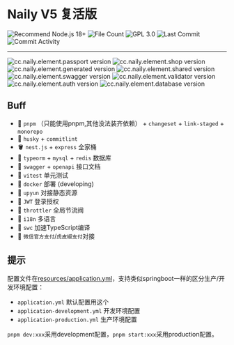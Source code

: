 # Naily V5 复活版

![Recommend Node.js 18+](https://img.shields.io/badge/Recommend%20Node.js-18+-green.svg)
![File Count](https://img.shields.io/github/directory-file-count/nailyjs/Nai-Element)
![GPL 3.0](https://img.shields.io/github/license/nailyjs/Nai-Element)
![Last Commit](https://img.shields.io/github/last-commit/nailyjs/Nai-Element)
![Commit Activity](https://img.shields.io/github/commit-activity/m/nailyjs/Nai-Element)

---

![cc.naily.element.passport version](https://img.shields.io/github/package-json/v/nailyjs/Nai-Element?filename=apps%2Fpassport%2Fpackage.json&label=cc.naily.element.passport)
![cc.naily.element.shop version](https://img.shields.io/github/package-json/v/nailyjs/Nai-Element?filename=apps%2Fshop%2Fpackage.json&label=cc.naily.element.shop)
![cc.naily.element.generated version](https://img.shields.io/github/package-json/v/nailyjs/Nai-Element?filename=libraries%2Fgenerated%2Fpackage.json&label=cc.naily.element.generated)
![cc.naily.element.shared version](https://img.shields.io/github/package-json/v/nailyjs/Nai-Element?filename=libraries%2Fshared%2Fpackage.json&label=cc.naily.element.shared)
![cc.naily.element.swagger version](https://img.shields.io/github/package-json/v/nailyjs/Nai-Element?filename=libraries%2Fswagger%2Fpackage.json&label=cc.naily.element.swagger)
![cc.naily.element.validator version](https://img.shields.io/github/package-json/v/nailyjs/Nai-Element?filename=libraries%2Fswagger%2Fpackage.json&label=cc.naily.element.validator)
![cc.naily.element.auth version](https://img.shields.io/github/package-json/v/nailyjs/Nai-Element?filename=vendors%2Fauth%2Fpackage.json&label=cc.naily.element.auth)
![cc.naily.element.database version](https://img.shields.io/github/package-json/v/nailyjs/Nai-Element?filename=vendors%2Fauth%2Fpackage.json&label=cc.naily.element.database)

## Buff

-   🥣 `pnpm` （只能使用pnpm,其他没法装齐依赖） + `changeset` + `link-staged` + `monorepo`
-   🍕 `husky` + `commitlint`
-   🪣 `nest.js` + `express` 全家桶
-   🧁 `typeorm` + `mysql` + `redis` 数据库
-   🍩 `swagger` + `openapi` 接口文档
-   🍿 `vitest` 单元测试
-   🍭 `docker` 部署 (developing)
-   🍬 `upyun` 对接静态资源
-   🍪 `JWT` 登录授权
-   🍫 `throttler` 全局节流阀
-   🍿 `i18n` 多语言
-   🍭 `swc` 加速TypeScript编译
-   🍩 `微信官方支付`/`虎皮椒支付`对接

## 提示

配置文件在[resources/application.yml](resources/application.yml)，支持类似springboot一样的区分生产/开发环境配置：

-   `application.yml` 默认配置用这个
-   `application-development.yml` 开发环境配置
-   `application-production.yml` 生产环境配置

`pnpm dev:xxx`采用development配置，`pnpm start:xxx`采用production配置。

